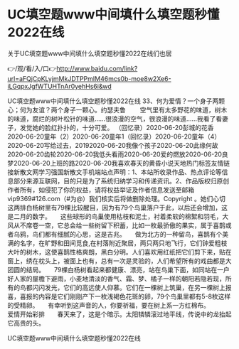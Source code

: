 # UC填空题www中间填什么填空题秒懂2022在线
关于UC填空题www中间填什么填空题秒懂2022在线们也居

👉/观/看/入/口👉http://www.baidu.com/link?url=aFQjCpKLyjmMkJDTPPmIM46mcs0b-moe8w2Xe6-iLGqpxJgfWTUHTnAr0yehHs6i&wd

UC填空题www中间填什么填空题秒懂2022在线	33、何为爱情？一个身子两颗心；何为友谊？两个身子一颗心。约瑟夫鲁
　　空气里有太多野花的味道，树木的味道，腐烂的树叶松针的味道……很浪漫的空气，很浪漫的味道……我看了看妻子，发觉她的脸红扑扑的，十分可爱。
（回忆录）2020-06-20彭城的花香2020-06-20童年（2）2020-06-20童年1（回忆录）2020-06-20童年（4）2020-06-20写给过去，20192020-06-20我像个孩子2020-06-20此缘何故2020-06-20齿轮2020-06-20我低头看雨2020-06-20爱的燃放2020-06-20良梦2020-06-20上班的路2020-06-20我喜欢春天的黄昏小说天地热门标签友情链接新散文网学习强国新散文手机端站点声明：1、本站所收录作品、热点评论等信息部分来源互联网，目的只是为了系统归纳学习和传递资讯。2、作品版权归原创作者所有，如侵犯了你的权益，请将权益举证及作者信息发送至邮箱vip9369#126.com（#为@）我们核实后将做删除处理。Copyright
。她们心切
这两排白杨树里有79棵比较醒目，因为有79个鸟巢落户于此，以后还会增加，这是二月的数字。　　这些球形的鸟巢使用枯枝和泥土，衬着柔软的棉絮和羽毛，大风从不席卷一空，它总会给一些树留下积蓄，比如一枚最骄傲的果实，属于喜鹊或者乌鸦，鸟们都有细腻的心思，这是吉兆。　　做为北方的一种留鸟，喜鹊有个美满的名字，在旷野和田间觅食,在村落附近聚居，两只两只地飞行，它们钟爱粗枝大叶的树木，这使喜鹊性格爽朗，黑白分明。人们喜欢用红纸把它们剪下来，贴在窗上，绣在枕头上，被面上也有，总有一次是灵验的，人们希望所有的戏曲都是大团圆的结局。　　79棵白杨树看起来都健康、漂亮，站在鸟巢下面，如同站在一户好人家的屋檐下避雨，小麦地清淡的香气、霜、梦、橘子一样的朝阳若隐若现，所有的鸟都闪闪发光，它们的高远使人仰慕。它们在一棵树上筑巢，在另一棵树上报喜，喜报的内容是它们刚刚产下一枚浅褐色花斑的卵，79个鸟巢里都有5-8枚这样的受精卵。　　有幸听到这声音的人，你要祈福，要在树上系一方红棉布。　　　　　　　　　爱情开始彩排　　春天来了，这是个暗示。太阳辚辚滚过地平线，传说中的龙抬起它高贵的头。

UC填空题www中间填什么填空题秒懂2022在线
